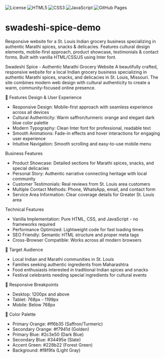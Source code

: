 ![License](https://img.shields.io/badge/License-MIT-blue.svg)
![HTML5](https://img.shields.io/badge/HTML5-E34F26?logo=html5&logoColor=white)
![CSS3](https://img.shields.io/badge/CSS3-1572B6?logo=css3&logoColor=white)
![JavaScript](https://img.shields.io/badge/JavaScript-F7DF1E?logo=javascript&logoColor=black)
![GitHub Pages](https://img.shields.io/badge/Hosted%20on-GitHub%20Pages-green)

# swadeshi-spice-demo
Responsive website for a St. Louis Indian grocery business specializing in authentic Marathi spices, snacks &amp; delicacies. Features cultural design elements, mobile-first approach, product showcase, testimonials &amp; contact forms. Built with vanilla HTML/CSS/JS using Inter font.

Swadeshi Spice - Authentic Marathi Grocery Website
A beautifully crafted, responsive website for a local Indian grocery business specializing in authentic Marathi spices, snacks, and delicacies in St. Louis, Missouri. The site combines modern web design with cultural authenticity to create a warm, community-focused online presence.

🌟 Features
Design & User Experience

- Responsive Design: Mobile-first approach with seamless experience across all devices
- Cultural Authenticity: Warm saffron/turmeric orange and elegant dark blue color palette
- Modern Typography: Clean Inter font for professional, readable text
- Smooth Animations: Fade-in effects and hover interactions for engaging user experience
- Intuitive Navigation: Smooth scrolling and easy-to-use mobile menu

Business Features

- Product Showcase: Detailed sections for Marathi spices, snacks, and special delicacies
- Personal Story: Authentic narrative connecting heritage with local community
- Customer Testimonials: Real reviews from St. Louis area customers
- Multiple Contact Methods: Phone, WhatsApp, email, and contact form
- Service Area Information: Clear coverage details for Greater St. Louis area

Technical Features

- Vanilla Implementation: Pure HTML, CSS, and JavaScript - no frameworks required
- Performance Optimized: Lightweight code for fast loading times
- SEO Friendly: Semantic HTML structure and proper meta tags
- Cross-Browser Compatible: Works across all modern browsers

🎯 Target Audience

- Local Indian and Marathi communities in St. Louis
- Families seeking authentic ingredients from Maharashtra
- Food enthusiasts interested in traditional Indian spices and snacks
- Festival celebrants needing special ingredients for cultural events

📱 Responsive Breakpoints

- Desktop: 1200px and above
- Tablet: 768px - 1199px
- Mobile: Below 768px

🎨 Color Palette

- Primary Orange: #ff6b35 (Saffron/Turmeric)
- Secondary Orange: #f7941d (Golden)
- Primary Blue: #2c3e50 (Dark Blue)
- Secondary Blue: #34495e (Slate)
- Accent Green: #228b22 (Forest Green)
- Background: #f8f9fa (Light Gray)
